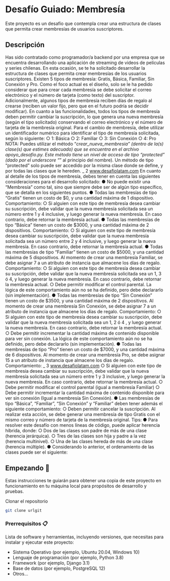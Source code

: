 # Desafío Guiado: Membresía

Este proyecto es un desafío que contempla crear una estructura de clases que permita crear membresías de usuarios suscriptores.

## Descripción

Has sido contratado como programador/a backend por una empresa que se encuentra
desarrollando una aplicación de streaming de videos de películas y series chilenas. En esta
ocasión, se te ha solicitado desarrollar la estructura de clases que permita crear membresías
de los usuarios suscriptores. Existen 5 tipos de membresía: Gratis, Básica, Familiar, Sin
Conexión y Pro.
Como el foco actual es el diseño, solo se le ha pedido considerar que para crear cada
membresía se debe solicitar el correo electrónico y el número de tarjeta (como texto) del
suscriptor. Adicionalmente, algunos tipos de membresía reciben días de regalo al crearse
(reciben un valor fijo, pero que en el futuro podría se decidir modificar). En cuanto a las
funcionalidades, todos los tipos de membresía deben permitir cambiar la suscripción, lo que
genera una nueva membresía (según el tipo solicitado) conservando el correo electrónico y el
número de tarjeta de la membresía original.
Para el cambio de membresía, debe utilizar un identificador numérico para identificar el tipo
de membresía solicitada, según lo siguiente:
○ 1: Básica
○ 2: Familiar
○ 3: Sin Conexión
○ 4: Pro
NOTA: Puedes utilizar el método “_crear_nueva_membresia” (dentro de la(s)
clase(s) que estimes adecuado) que se encuentra en el archivo
apoyo_desafio.py. Este método tiene un nivel de acceso de tipo “protected”
(dado por el underscore “_” al principio del nombre). Un método de tipo “protected”
solo puede ser accedido por la misma clase donde se define, y por
 todas las clases que le hereden.
_ 2
www.desafiolatam.com
En cuanto al detalle de los tipos de membresía, debes tener en cuenta las siguientes
consideraciones para el desarrollo solicitado:
● No puede existir una “Membresía” como tal, sino que siempre debe ser de algún tipo
específico, que se detalla en los siguientes puntos.
● Todas las membresías de tipo “Gratis” tienen un costo de $0, y una cantidad máxima
de 1 dispositivo. Comportamiento:
○ Si alguien con este tipo de membresía desea cambiar su suscripción, debe
validar que la nueva membresía solicitada sea un número entre 1 y 4 inclusive,
y luego generar la nueva membresía. En caso contrario, debe retornar la
membresía actual.
● Todas las membresías de tipo “Básica” tienen un costo de $3000, y una cantidad
máxima de 2 dispositivos. Comportamiento:
○ Si alguien con este tipo de membresía desea cambiar su suscripción, debe
validar que la nueva membresía solicitada sea un número entre 2 y 4 inclusive,
y luego generar la nueva membresía. En caso contrario, debe retornar la
membresía actual.
● Todas las membresías de tipo “Familiar” tienen un costo de $5000, y una cantidad
máxima de 5 dispositivos. Al momento de crear una membresía Familiar, se debe
asignar 7 a un atributo de instancia que almacene los días de regalo. Comportamiento:
○ Si alguien con este tipo de membresía desea cambiar su suscripción, debe
validar que la nueva membresía solicitada sea un 1, 3 ó 4, y luego generar la
nueva membresía. En caso contrario, debe retornar la membresía actual.
○ Debe permitir modificar el control parental. La lógica de este comportamiento
aún no se ha definido, pero debe declararlo (sin implementación).
● Todas las membresías de tipo “Sin Conexión” tienen un costo de $3500, y una cantidad
máxima de 2 dispositivos. Al momento de crear una membresía Sin Conexión, se debe
asignar 7 a un atributo de instancia que almacene los días de regalo. Comportamiento:
○ Si alguien con este tipo de membresía desea cambiar su suscripción, debe
validar que la nueva membresía solicitada sea un 1, 2 ó 4 , y luego generar la
nueva membresía. En caso contrario, debe retornar la membresía actual.
○ Debe permitir incrementar la cantidad máxima de contenido disponible para
ver sin conexión. La lógica de este comportamiento aún no se ha definido, pero
debe declararlo (sin implementación).
● Todas las membresías de tipo “Pro” tienen un costo de $7000, y una cantidad máxima
de 6 dispositivos. Al momento de crear una membresía Pro, se debe asignar 15 a un
atributo de instancia que almacene los días de regalo. Comportamiento:
_ 3
www.desafiolatam.com
○ Si alguien con este tipo de membresía desea cambiar su suscripción, debe
validar que la nueva membresía solicitada sea un número entre 1 y 3 inclusive,
y luego generar la nueva membresía. En caso contrario, debe retornar la
membresía actual.
○ Debe permitir modificar el control parental (igual a membresía Familiar)
○ Debe permitir incrementar la cantidad máxima de contenido disponible para
ver sin conexión (Igual a membresía Sin Conexión).
● Las membresías de tipo “Básica”, “Familiar”, “Sin Conexión” y “Familiar” deben tener
además el siguiente comportamiento:
○ Deben permitir cancelar la suscripción. Al realizar esta acción, se debe generar
una membresía de tipo Gratis con el mismo correo y número de tarjeta de la
membresía original.
Tips:
● Para resolver este desafío con menos líneas de código, puede aplicar herencia híbrida,
donde:
○ Dos de las clases son padre de más de una clase (herencia jerárquica).
○ Tres de las clases son hija y padre a la vez (herencia multinivel).
○ Una de las clases hereda de más de una clase (herencia múltiple).
● Considerando lo anterior, el ordenamiento de las clases puede ser el siguiente:

## Empezando 🚀

Estas instrucciones te guiarán para obtener una copia de este proyecto en funcionamiento en tu máquina local para propósitos de desarrollo y pruebas.

Clonar el repositorio

```bash
git clone urlgit
```

### Prerrequisitos 📋

Lista de software y herramientas, incluyendo versiones, que necesitas para instalar y ejecutar este proyecto:

- Sistema Operativo (por ejemplo, Ubuntu 20.04, Windows 10)
- Lenguaje de programación (por ejemplo, Python 3.8)
- Framework (por ejemplo, Django 3.1)
- Base de datos (por ejemplo, PostgreSQL 12)
- Otros...
